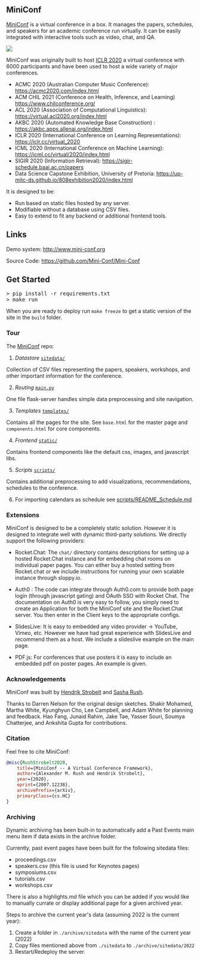 ## MiniConf

<a href="https://mini-conf.github.io/index.html">MiniConf</a> is a virtual conference in a box. It manages the papers, schedules, and speakers for an academic conference run virtually. It can be easily integrated with interactive tools such as video, chat, and QA.

<img src="https://raw.githubusercontent.com/Mini-Conf/Mini-Conf/master/miniconf.gif">

MiniConf was originally built to host <a href="https://iclr.cc/virtual_2020">ICLR 2020</a> a virtual conference with 6000 participants and have been used to host a wide variety of major conferences.

* ACMC 2020 (Australian Computer Music Conference): https://acmc2020.com/index.html
* ACM CHIL 2021 (Conference on Health, Inference, and Learning) https://www.chilconference.org/
* ACL 2020 (Association of Computational Linguistics): https://virtual.acl2020.org/index.html
* AKBC 2020 (Automated Knowledge Base Construction) : https://akbc.apps.allenai.org/index.html
* ICLR 2020 (International Conference on Learning Representations): https://iclr.cc/virtual_2020
* ICML 2020 (International Conference on Machine Learning): https://icml.cc/virtual/2020/index.html
* SIGIR 2020 (Information Retrieval): https://sigir-schedule.baai.ac.cn/papers
* Data Science Capstone Exhibition, University of Pretoria: https://up-mitc-ds.github.io/808exhibition2020/index.html

It is designed to be:

* Run based on static files hosted by any server.
* Modifiable without a database using CSV files.
* Easy to extend to fit any backend or additional frontend tools.

## Links
Demo system: <a href='http://www.mini-conf.org'> http://www.mini-conf.org</a>

Source Code: <a href='https://github.com/Mini-Conf/Mini-Conf'> https://github.com/Mini-Conf/Mini-Conf</a>

## Get Started

<pre>
> pip install -r requirements.txt
> make run
</pre>

When you are ready to deploy run `make freeze` to get a static version of the site in the `build` folder.


### Tour

The <a href="https://github.com/Mini-Conf/Mini-Conf">MiniConf</a> repo:

1) *Datastore* <a href="https://github.com/Mini-Conf/Mini-Conf/tree/master/sitedata">`sitedata/`</a>

Collection of CSV files representing the papers, speakers, workshops, and other important information for the conference.

2) *Routing* <a href="https://github.com/Mini-Conf/Mini-Conf/tree/master/main.py">`main.py`</a>

One file flask-server handles simple data preprocessing and site navigation.

3) *Templates* <a href="https://github.com/Mini-Conf/Mini-Conf/tree/master/templates">`templates/`</a>

Contains all the pages for the site. See `base.html` for the master page and `components.html` for core components.

4) *Frontend* <a href="https://github.com/Mini-Conf/Mini-Conf/tree/master/static">`static/`</a>

Contains frontend components like the default css, images, and javascript libs.

5) *Scripts* <a href="https://github.com/Mini-Conf/Mini-Conf/tree/master/scripts">`scripts/`</a>

Contains additional preprocessing to add visualizations, recommendations, schedules to the conference.

6) For importing calendars as schedule see [scripts/README_Schedule.md](https://github.com/Mini-Conf/Mini-Conf/blob/master/scripts/README_Schedule.md)

### Extensions

MiniConf is designed to be a completely static solution. However it is designed to integrate well with dynamic third-party solutions. We directly support the following providers:

* Rocket.Chat: The `chat/` directory contains descriptions for setting up a hosted Rocket.Chat instance and for embedding chat rooms on individual paper pages. You can either buy a hosted setting from Rocket.chat or we include instructions for running your own scalable instance through sloppy.io.

* Auth0 : The code can integrate through Auth0.com to provide both page login (through javascript gating) and OAuth SSO with Rocket Chat. The documentation on Auth0 is very easy to follow, you simply need to create an Application for both the MiniConf site and the Rocket.Chat server. You then enter in the Client keys to the appropriate configs.

* SlidesLive: It is easy to embedded any video provider -> YouTube, Vimeo, etc. However we have had great experience with SlidesLive and recommend them as a host. We include a slideslive example on the main page.

* PDF.js: For conferences that use posters it is easy to include an embedded pdf on poster pages. An example is given.


### Acknowledgements

MiniConf was built by [Hendrik Strobelt](http://twitter.com/hen_str) and [Sasha Rush](http://twitter.com/srush_nlp).

Thanks to Darren Nelson for the original design sketches. Shakir Mohamed, Martha White, Kyunghyun Cho, Lee Campbell, and Adam White for planning and feedback. Hao Fang, Junaid Rahim, Jake Tae, Yasser Souri, Soumya Chatterjee, and Ankshita Gupta for contributions.

### Citation
Feel free to cite MiniConf:
```bibtex
@misc{RushStrobelt2020,
    title={MiniConf -- A Virtual Conference Framework},
    author={Alexander M. Rush and Hendrik Strobelt},
    year={2020},
    eprint={2007.12238},
    archivePrefix={arXiv},
    primaryClass={cs.HC}
}
```

### Archiving
Dynamic archiving has been built-in to automatically add a Past Events main menu item if data exists in the archive folder.

Currently, past event pages have been built for the following sitedata files:
- proceedings.csv
- speakers.csv (this file is used for Keynotes pages)
- symposiums.csv
- tutorials.csv
- workshops.csv

There is also a highlights.md file which you can be added if you would like to manually currate or display additional page for a given archived year.

Steps to archive the current year's data (assuming 2022 is the current year):
1. Create a folder in `./archive/sitedata` with the name of the current year (2022)
2. Copy files mentioned above from `./sitedata` to `./archive/sitedata/2022`
3. Restart/Redeploy the server.
